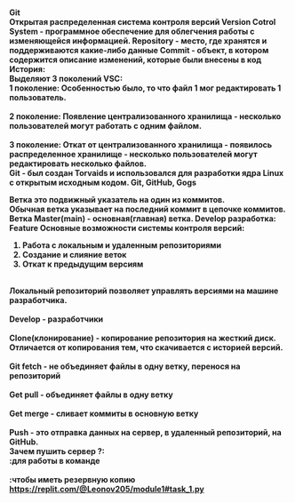 <br/><b>Git<b><br/>
Открытая распределенная система контроля версий Version Cotrol System - программное обеспечение для облегчения работы с изменяющейся информацией. Repository - место, где хранятся и поддерживаются какие-либо данные Commit - объект, в котором содержится описание изменений, которые были внесены в код
<br/><b>История:<b><br/>
Выделяют 3 поколений VSC:
<br/>1 поколение: Особенностью было, то что файл 1 мог редактировать 1 пользователь.<br/>
<br/>2 поколение: Появление централизованного хранилища - несколько пользователей могут работать с одним файлом.<br/>
<br/>3 поколение: Откат от централизованного хранилища - появилось распределенное хранилище - несколько пользователей могут редактировать несколько файлов.<br/>
  <b>Git</b> - был создан Torvaids и использовался для разработки ядра Linux с открытым исходным кодом. Git, GitHub, Gogs

Ветка это подвижный указатель на один из коммитов. 
<br/>Обычная ветка указывает на последний коммит в цепочке коммитов. 
Ветка Master(main) - основная(главная) ветка. Develop разработка: Feature Основные возможности системы контроля версий: 

1. Работа с локальным и удаленным репозиториями
2. Создание и слияние веток
3. Откат к предыдущим версиям<br/>

<br/>Локальный репозиторий позволяет управлять версиями на машине разработчика.<br/> 
<br/>Develop - разработчики<br/> 
<br/>Clone(клонирование) - копирование репозитория на жесткий диск. Отличается от копирования тем, что скачивается с историей версий.<br/> 
<br/>Git fetch - не объединяет файлы в одну ветку, перенося на репозиторий<br/>
<br/>Get pull - объединяет файлы в одну ветку<br/> 
<br/>Get merge - сливает коммиты в основную ветку<br/> 
<br/>Push - это отправка данных на сервер, в удаленный репозиторий, на GitHub.<br/>
  <b>Зачем пушить сервер ?:</b>
<br/>:для работы в команде<br/>
<br/>:чтобы иметь резервную копию<br/> 
https://replit.com/@Leonov205/module1#task_1.py<br/>
